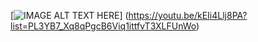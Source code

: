 [![IMAGE ALT TEXT HERE](http://i.ytimg.com/vi/kEIi4Llj8PA/mqdefault.jpg)]
(https://youtu.be/kEIi4Llj8PA?list=PL3YB7_Xq8qPgcB6Viq1ittfvT3XLFUnWo)
